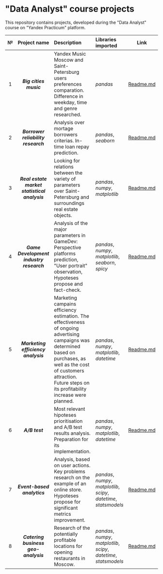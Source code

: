 # "Data Analyst" course projects

This repository contains projects, developed during the "Data Analyst" course on "Yandex Practicum" platform. 

| № | Project name | Description | Libraries imported |Link| 
|:-:|:----------------:|:---------|:------------------------|:----:|
|1|***Big cities music***|Yandex Music Moscow and Saint-Petersburg users preferences comparation. Difference in weekday, time and genre researched.|*pandas*|[Readme.md](https://github.com/fomichev-a-d/yandex_practicum_projects_eng/blob/2a0e2db723cb125f76bc555db34506c459df517a/1%20-%20big_cities_music/Readme.md)|
|2|***Borrower reliability research***|Analysis over mortage borrowers criterias. In-time loan repay prediction.|*pandas*, *seaborn*|[Readme.md](https://github.com/fomichev-a-d/yandex_practicum_projects_eng/blob/2a0e2db723cb125f76bc555db34506c459df517a/2%20-%20borrower_reliability/Readme.md)|
|3|***Real estate market statistical analysis***|Looking for relations between the variety of parameters over Saint-Petersburg and surroundings real estate objects.|*pandas*, *numpy*, *matplotlib*|[Readme.md](https://github.com/fomichev-a-d/yandex_practicum_projects_eng/blob/2a0e2db723cb125f76bc555db34506c459df517a/3%20-%20real_estate/Readme.md)|
|4|***Game Development industry research***|Analysis of the major parameters in GameDev: Perspective platforms prediction, "User portrait" observation, Hypoteses propose and fact-check.|*pandas*, *numpy*, *matplotlib*, *seaborn*, *spicy*|[Readme.md](https://github.com/fomichev-a-d/yandex_practicum_projects_eng/blob/2a0e2db723cb125f76bc555db34506c459df517a/4%20-%20gamedev/Readme.md)|
|5|***Marketing efficiency analysis***|Marketing campains efficiency estimation. The effectiveness of ongoing advertising campaigns was determined based on purchases, as well as the cost of customers attraction. Future steps on its profitability increase were planned.|*pandas*, *numpy*, *matplotlib*, *datetime*|[Readme.md](https://github.com/fomichev-a-d/yandex_practicum_projects_eng/blob/2a0e2db723cb125f76bc555db34506c459df517a/5%20-%20marketing/Readme.md)|
|6|***A/B test***|Most relevant hipoteses prioritisation and A/B test results analysis. Preparation for its implementation.|*pandas*, *numpy*, *matplotlib*, *datetime*|[Readme.md](https://github.com/fomichev-a-d/yandex_practicum_projects_eng/blob/2a0e2db723cb125f76bc555db34506c459df517a/6%20-%20A-B_test/Readme.md)|
|7|***Event-based analytics***|Analysis, based on user actions. Key problems research on the example of an online store. Hypoteses propose for significant metrics improvement.|*pandas*, *numpy*, *matplotlib*, *scipy*, *datetime*, *statsmodels*|[Readme.md](https://github.com/fomichev-a-d/yandex_practicum_projects_eng/blob/2a0e2db723cb125f76bc555db34506c459df517a/7%20-%20event-based_analysis/Readme.md)|
|8|***Catering business geo-analysis***|Research of the potentially profitable locations for opening restaurants in Moscow.|*pandas*, *numpy*, *matplotlib*, *scipy*, *datetime*, *statsmodels*|[Readme.md](https://github.com/fomichev-a-d/yandex_practicum_projects_eng/blob/2a0e2db723cb125f76bc555db34506c459df517a/8%20-%20restaurants/Readme.md)|
